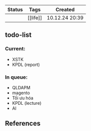 
| Status | Tags     | Created        |
| ------ | -------- | -------------- |
|        | [[life]] | 10.12.24 20:39 |

## todo-list

### Current:
- XSTK
- KPDL (report)

### In queue:
- QLDAPM
- magento
- Tối ưu hóa
- KPDL (lecture)
- AI

## References
